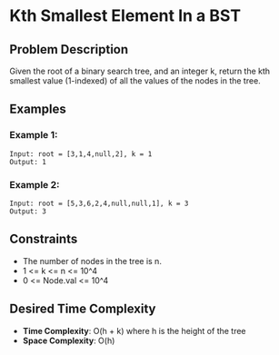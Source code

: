 # Kth Smallest Element In a BST

## Problem Description

Given the root of a binary search tree, and an integer k, return the kth smallest value (1-indexed) of all the values of the nodes in the tree.

## Examples

### Example 1:

```
Input: root = [3,1,4,null,2], k = 1
Output: 1
```

### Example 2:

```
Input: root = [5,3,6,2,4,null,null,1], k = 3
Output: 3
```

## Constraints

- The number of nodes in the tree is n.
- 1 <= k <= n <= 10^4
- 0 <= Node.val <= 10^4

## Desired Time Complexity

- **Time Complexity**: O(h + k) where h is the height of the tree
- **Space Complexity**: O(h)
